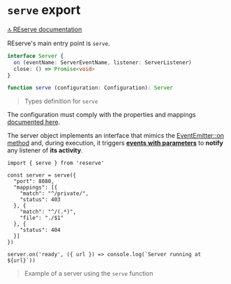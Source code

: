 # `serve` export

[🔝 REserve documentation](README.md)

REserve's main entry point is `serve`.

```typescript
interface Server {
  on (eventName: ServerEventName, listener: ServerListener)
  close: () => Promise<void>
}

function serve (configuration: Configuration): Server
```

> Types definition for `serve`

The configuration must comply with the properties and mappings [documented here](configuration.md).

The server object implements an interface that mimics the [EventEmitter::on method](https://nodejs.org/api/events.html#emitteroneventname-listener) and, during execution, it triggers [**events with parameters**](events.md) to **notify** any listener of **its activity**.

```
import { serve } from 'reserve'

const server = serve({
  "port": 8080,
  "mappings": [{
    "match": "^/private/",
    "status": 403
  }, {
    "match": "^/(.*)",
    "file": "./$1"
  }, {
    "status": 404
  }]
})

server.on('ready', ({ url }) => console.log(`Server running at ${url}`))
```

> Example of a server using the `serve` function
